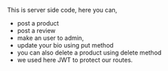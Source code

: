 This is server side code,
here you can,
* post a product 
* post a review
* make an user to admin,
* update your bio using put method
* you can also delete a product using delete method
* we used here JWT to protect our routes.
